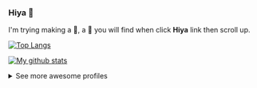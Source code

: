 ### Hiya 👋
I'm trying making a 🤖, a :bug: you will find when click **Hiya** link then scroll up.

[![Top Langs](https://github-readme-stats.vercel.app/api/top-langs/?username=ming-tsai&theme=buefy&layout=compact&hide=java)](https://github.com/anuraghazra/github-readme-stats#top-languages-card)

[![My github stats](https://github-readme-stats.vercel.app/api?username=ming-tsai&show_icons=true&theme=buefy)](https://github.com/anuraghazra/github-readme-stats#customization)

<details>
  <summary>See more awesome profiles</summary>

  - [Jaye Hernandez](https://github.com/jayehernandez)
  - [Rubens Mariuzzo](https://github.com/rmariuzzo)
  - [Leomaris Reyes](https://github.com/LeomarisReyes)
  - [Manuel Cepeda](https://github.com/mecm1993)
  - [Anmol Pratap Singh](https://github.com/anmol098)
  - [Anurag Hazra](https://github.com/anuraghazra)
  
  > Contributions are welcomed! ❤
</details>
